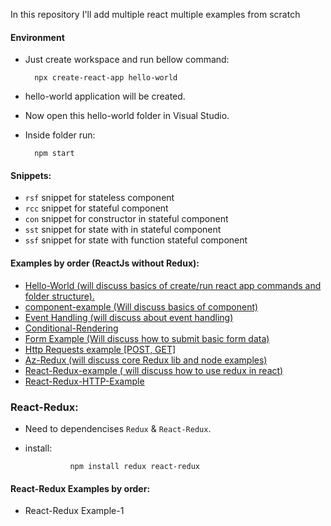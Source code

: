 In this repository I'll add multiple react multiple examples from scratch

#### Environment
* Just create workspace and run bellow command:

        npx create-react-app hello-world
* hello-world application will be created.
* Now open this hello-world folder in Visual Studio.
* Inside folder run:

        npm start
#### Snippets:
* `rsf` snippet for stateless component
* `rcc` snippet for stateful component
* `con` snippet for constructor in stateful component
* `sst` snippet for state with in stateful component
* `ssf` snippet for state with function stateful component

#### Examples by order (ReactJs without Redux):
* [Hello-World (will discuss basics of create/run react app commands and folder structure).](/hello-world)
* [component-example (Will discuss basics of component)](/component-example)
* [Event Handling (will discuss about event handling)](/events-example)
* [Conditional-Rendering](/conditional-rendering-example)
* [Form Example (Will discuss how to submit basic form data)](/form-example)
* [Http Requests example [POST, GET]](/http-example)
* [Az-Redux (will discuss core Redux lib and node examples)](/Az-Redux)
* [React-Redux-example ( will discuss how to use redux in react)](/react-redux-example1)
* [React-Redux-HTTP-Example](/react-redux-http-example)
### React-Redux:
* Need to dependencises `Redux` & `React-Redux`.
* install:

                npm install redux react-redux
#### React-Redux Examples by order:
* React-Redux Example-1
